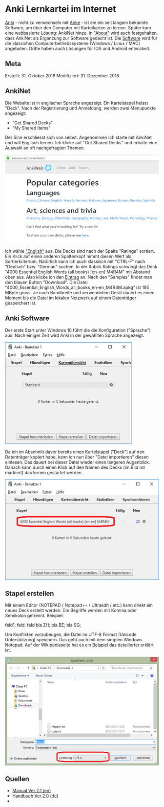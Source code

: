 # Anki Lernkartei im Internet

[Anki](https://apps.ankiweb.net) - nicht zu verwechseln mit [Anke](https://als.wikipedia.org/wiki/Butter) - ist ein ein seit langem bekannte Software, um über den Computer mit Karteikarten zu lernen.  Später kam eine webbasierte Lösung: AnkiNet hinzu. In ["About"](https://ankiweb.net/about) wird auch festgehalten, dass AnkiNet als Ergänzung zur Software gedacht ist. Die [Software](https://apps.ankiweb.net) wird für die klassichen Computerbetriebssysteme (Windows / Linux / MAC) angeboten. Dritte haben auch Lösungen für IOS und Android entwickelt.  

## Meta

Erstellt:		31. Oktober 2018
Modifiziert:	31. Dezember 2018

## AnkiNet  

Die Website ist in englischer Sprache angezeigt. Ein Kartelstapel heisst "Deck". Nach der Registrierung und Anmeldung, werden zwei Menupunkte angezeigt:  

* "Get Shared Decks"
* "My Shared Items"

Der Sinn erschliesst sich von selbst. Angenommen ich starte mit AnkiNet und will Englisch lernen. Ich klicke auf "Get Shared Decks" und erhalte eine Auswahl an oft nachgefragten Themen.  

![Anki Deck auswählen](..\anki\anki-deck-auswahl.png)  

Ich wähle ["English"](https://ankiweb.net/shared/decks/english) aus. Die Decks sind nach der Spalte "Ratings" sortiert. Ein Klick auf einen anderen Spaltenkopf nimmt diesen Wert als Sortierkriterium. Natürlich kann ich auch klassisch mit "CTRL-F" nach "Deutsch" bzw. "German" suchen. In der Rubrik Ratings schwingt das Deck "4000 Essential English Words (all books) [en-en] M4R4M" mit Abstand oben aus. Also klicke ich den [Eintrag](https://ankiweb.net/shared/info/1898344648) an. Nach den "Samples" findet man den blauen Button "Download". Die Datei "4000_Essential_English_Words_all_books_en-en_M4R4M.apkg" ist 195 MByte gross. Je nach Bandbreite und verwendetem Gerät dauert es einen Moment bis die Datei im  lokalen Netzwerk auf einem Datenträger gespeichert ist.

## Anki Software  

Der erste Start unter Windows 10 führt die die Konfiguration ("Sprache") aus. Nach einiger Zeit wird Anki in der gewählten Sprache angezeigt.  

![Anki Deck auswählen](..\anki\sw-basic.png)  

Da ich im Abschnitt davor bereits einen Kartelstapel ("Deck") auf den Datenträger kopiert habe, kann ich nun über "Datei importieren" diesen einlesen. Das dauert bei dieser Datei wieder einen längeren Augenblick. Danach kann durch einen Klick auf den Namen des Decks (im Bild rot markiert) das lernen gestartet werden.  

![Anki Deck bereit](..\anki\sw-basic-1.png)  


## Stapel erstellen  

Mit einem Editor (NOTEPAD / Notepad++ / Ultraedit / etc.) kann direkt ein neues Deck erstellt werden. Die Begriffe werden mit Komma oder Semikolon getrennt. Beispiel:  

feld1; feld; feld
bla ZH; bla BE; bla SG;

Um Konflikten vorzubeugen, die Datei im UTF-8 Format (Unicode Unterstützung) speichern. Das geht auch mit dem simplen Windows Notepad.  Auf der Wikipediaseite hat es ein [Beispiel](https://de.wikipedia.org/wiki/Anki#Hinzufügen_von_Inhalten) das detailierter erklärt ist.

![Notepad UTF-8](..\anki\utf8.png)  

## Quellen  

* [Manual Ver 2.1 (en)](https://apps.ankiweb.net/docs/manual.html)
* [Handbuch Ver 2.0 (de)](http://www.dennisproksch.de/anki)
* 